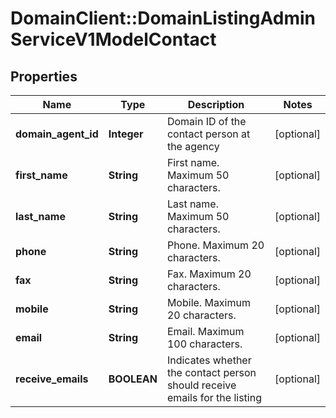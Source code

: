 # DomainClient::DomainListingAdminServiceV1ModelContact

## Properties
Name | Type | Description | Notes
------------ | ------------- | ------------- | -------------
**domain_agent_id** | **Integer** | Domain ID of the contact person at the agency | [optional] 
**first_name** | **String** | First name. Maximum 50 characters. | [optional] 
**last_name** | **String** | Last name. Maximum 50 characters. | [optional] 
**phone** | **String** | Phone. Maximum 20 characters. | [optional] 
**fax** | **String** | Fax. Maximum 20 characters. | [optional] 
**mobile** | **String** | Mobile. Maximum 20 characters. | [optional] 
**email** | **String** | Email. Maximum 100 characters. | [optional] 
**receive_emails** | **BOOLEAN** | Indicates whether the contact person should receive emails for the listing | [optional] 


